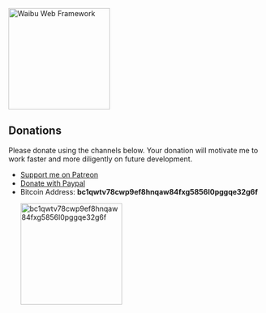 <p><img alt="Waibu Web Framework" src="static/logo-ecosystem.png" width="200" /></p>

## Donations

Please donate using the channels below. Your donation will motivate me to work faster and more diligently on future development.

- [Support me on Patreon](https://www.patreon.com/bajoframework)
- [Donate with Paypal](https://www.paypal.com/ncp/payment/EWLERL7SCUU64)
- Bitcoin Address: **bc1qwtv78cwp9ef8hnqaw84fxg5856l0pggqe32g6f**
  <p><img alt="bc1qwtv78cwp9ef8hnqaw84fxg5856l0pggqe32g6f" src="static/bitcoin.jpeg" width="200" height="200" /></p>
